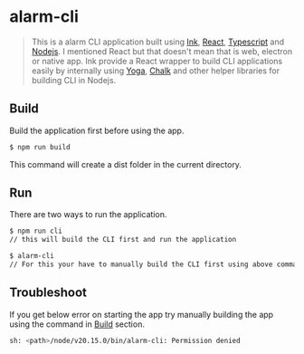 # alarm-cli

> This is a alarm CLI application built using [Ink](https://github.com/vadimdemedes/ink), [React](https://react.dev/), [Typescript](https://www.typescriptlang.org/) and [Nodejs](https://nodejs.org/en). I mentioned React but that doesn't mean that is web, electron or native app. Ink provide a React wrapper to build CLI applications easily by internally using [Yoga](https://www.yogalayout.dev/), [Chalk](https://github.com/chalk/chalk#readme) and other helper libraries for building CLI in Nodejs.

## Build

Build the application first before using the app.

```bash
$ npm run build
```

This command will create a dist folder in the current directory.

## Run

There are two ways to run the application.

```bash
$ npm run cli
// this will build the CLI first and run the application
```

```bash
$ alarm-cli
// For this your have to manually build the CLI first using above command
```

## Troubleshoot

If you get below error on starting the app try manually building the app using the command in [Build](#Build) section.

```bash
sh: <path>/node/v20.15.0/bin/alarm-cli: Permission denied
```